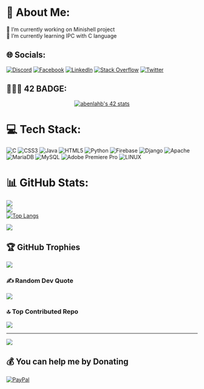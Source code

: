 # 💫 About Me:
🔭 I’m currently working on Minishell project<br>🌱 I’m currently learning IPC with C language


## 🌐 Socials:
[![Discord](https://img.shields.io/badge/Discord-%237289DA.svg?logo=discord&logoColor=white)](https://discord.gg/JAQEN👾#4348) [![Facebook](https://img.shields.io/badge/Facebook-%231877F2.svg?logo=Facebook&logoColor=white)](https://facebook.com/joskar.abdo/) [![LinkedIn](https://img.shields.io/badge/LinkedIn-%230077B5.svg?logo=linkedin&logoColor=white)](https://linkedin.com/in/abdelilah-benlahbib-89a577238/) [![Stack Overflow](https://img.shields.io/badge/-Stackoverflow-FE7A16?logo=stack-overflow&logoColor=white)](https://stackoverflow.com/users/JaQen) [![Twitter](https://img.shields.io/badge/Twitter-%231DA1F2.svg?logo=Twitter&logoColor=white)](https://twitter.com/AbdelilahBenla2) 


## 👨🏻‍🎓 42 BADGE:
<p align="center">
<a href="https://github.com/oakoudad/badge42"><img src="https://badge.mediaplus.ma/darkblue/abenlahb" alt="abenlahb's 42 stats" /></a>
  
# 💻 Tech Stack:
![C](https://img.shields.io/badge/c-%2300599C.svg?style=for-the-badge&logo=c&logoColor=white) ![CSS3](https://img.shields.io/badge/css3-%231572B6.svg?style=for-the-badge&logo=css3&logoColor=white) ![Java](https://img.shields.io/badge/java-%23ED8B00.svg?style=for-the-badge&logo=java&logoColor=white) ![HTML5](https://img.shields.io/badge/html5-%23E34F26.svg?style=for-the-badge&logo=html5&logoColor=white) ![Python](https://img.shields.io/badge/python-3670A0?style=for-the-badge&logo=python&logoColor=ffdd54) ![Firebase](https://img.shields.io/badge/firebase-%23039BE5.svg?style=for-the-badge&logo=firebase) ![Django](https://img.shields.io/badge/django-%23092E20.svg?style=for-the-badge&logo=django&logoColor=white) ![Apache](https://img.shields.io/badge/apache-%23D42029.svg?style=for-the-badge&logo=apache&logoColor=white) ![MariaDB](https://img.shields.io/badge/MariaDB-003545?style=for-the-badge&logo=mariadb&logoColor=white) ![MySQL](https://img.shields.io/badge/mysql-%2300f.svg?style=for-the-badge&logo=mysql&logoColor=white) ![Adobe Premiere Pro](https://img.shields.io/badge/Adobe%20Premiere%20Pro-9999FF.svg?style=for-the-badge&logo=Adobe%20Premiere%20Pro&logoColor=white) ![LINUX](https://img.shields.io/badge/Linux-FCC624?style=for-the-badge&logo=linux&logoColor=black)
# 📊 GitHub Stats:
![](https://github-readme-stats.vercel.app/api?username=3bduu&theme=dark&hide_border=false&include_all_commits=false&count_private=false)<br/>
![](https://github-readme-streak-stats.herokuapp.com/?user=3bduu&theme=dark&hide_border=false)<br/>
[![Top Langs](https://github-readme-stats.vercel.app/api/top-langs/?username=anuraghazra)](https://github.com/anuraghazra/github-readme-stats)

![](https://github-readme-stats.vercel.app/api/top-langs/?username=3bduu&theme=dark)

## 🏆 GitHub Trophies
![](https://github-profile-trophy.vercel.app/?username=3bduu&theme=radical&no-frame=false&no-bg=true&margin-w=4)

### ✍️ Random Dev Quote
![](https://quotes-github-readme.vercel.app/api?type=horizontal&theme=radical)

### 🔝 Top Contributed Repo
![](https://github-contributor-stats.vercel.app/api?username=3bduu&limit=5&theme=dark&combine_all_yearly_contributions=true)

---
[![](https://visitcount.itsvg.in/api?id=3bduu&icon=0&color=0)](https://visitcount.itsvg.in)

  ## 💰 You can help me by Donating
  [![PayPal](https://img.shields.io/badge/PayPal-00457C?style=for-the-badge&logo=paypal&logoColor=white)](https://paypal.com/paypalme/abdelilahbenlahbib/) 

  
<!-- Proudly created with GPRM ( https://gprm.itsvg.in ) -->
